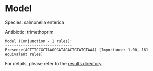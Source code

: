 
# Model

Species: salmonella enterica

Antibiotic: trimethoprim

```
Model (Conjunction - 1 rules):
------------------------------
Presence(ACTTTCCGCTAAGCGATAGACTGTATGTAAA) [Importance: 1.00, 161 equivalent rules]

```

For details, please refer to the [results directory](../../../../../results/scm_b/salmonella%20enterica/trimethoprim/repeat_9/).


